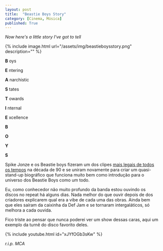 ```yaml
---
layout: post
title:  "Beastie Boys Story"
category: [Cinema, Música]
published: True
---
```


_Now here's a little story I've got to tell_

{% include image.html url="/assets/img/beastieboysstory.png" description="" %}

**B** oys

**E** ntering

**A** narchistic 

**S** tates 

**T** owards 

**I** nternal 

**E** xcellence

**B**

**O**

**Y**

**S**

Spike Jonze e os Beastie boys fizeram um dos clipes [mais legais de todos os tempos](https://youtu.be/z5rRZdiu1UE?list=PLcqDZ-UBH1Pq_8-Onb-HYnTfXDAPd57Dq) na década de 90 e se uniram novamente para criar um quasi-stand-up biográfico que funciona muito bem como introdução para o universo dos Beastie Boys como um todo.

Eu, como conhecedor não muito profundo da banda estou ouvindo os discos no repeat há alguns dias. Nada melhor do que ouvir depois de dos criadores explicarem qual era a vibe de cada uma das obras. Ainda bem que eles saíram da caixinha da Def Jam e se tornaram intergaláticos, só melhora a cada ouvida.

Fico triste ao pensar que nunca poderei ver um show dessas caras, aqui um exemplo da turnê do disco favorito deles.

{% include youtube.html id="xJYfOGb3sKw" %} 

_r.i.p. MCA_
